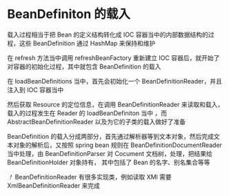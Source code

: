 # BeanDefiniton 的载入

载入过程相当于把 Bean 的定义结构转化成 IOC 容器当中的内部数据结构的过程，这些 BeanDefinition 通过 HashMap 来保持和维护

在 refresh 方法当中调用 refreshBeanFactory 重新建立 IOC 容器后，就开始了对容器的初始化过程，其中就包含 BeanDefinition 的载入

在 loadBeanDefinitions 当中，首先会初始化一个 BeanDefinitionReader，并且注入到 IOC 容器当中

然后获取 Resource 的定位信息，在调用 BeanDefinitionReader 来读取和载入，载入的过程发生在 Reader 的 loadBeanDefiniton 当中 ，而 AbstractBeanDefinitionReader 以及为它的子类的载入做好了准备

BeanDefinition 的载入分成两部分，首先通过解析器等到文本对象，然后完成文本对象的解析后，又按照 spring bean 规则在 BeanDefinitionDocumentReader 当中处理，由 BeanDefinitionParser 对 Cocument 文档树，处理，把结果给 BeanDefinitionHolder 对象持有， 其中包括了 Bean 的名字、别名集合等等

*！* BeanDefinitionReader 有很多实现类，例如读取 XMl 需要 XmlBeanDefinitionReader 来完成
